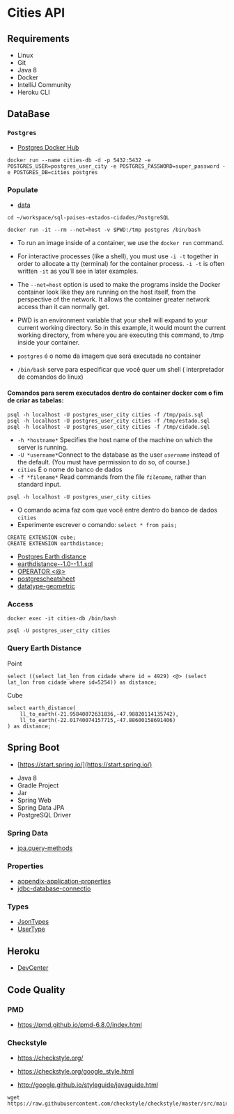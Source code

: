 # Cities API

## Requirements

* Linux
* Git
* Java 8
* Docker
* IntelliJ Community
* Heroku CLI

## DataBase

### `Postgres`

* [Postgres Docker Hub](https://hub.docker.com/_/postgres)

```shell script
docker run --name cities-db -d -p 5432:5432 -e POSTGRES_USER=postgres_user_city -e POSTGRES_PASSWORD=super_password -e POSTGRES_DB=cities postgres
```

### Populate

* [data](https://github.com/chinnonsantos/sql-paises-estados-cidades/tree/master/PostgreSQL)

```shell script
cd ~/workspace/sql-paises-estados-cidades/PostgreSQL

docker run -it --rm --net=host -v $PWD:/tmp postgres /bin/bash

```

* To run an image inside of a container, we use the `docker run` command. 

* For interactive processes (like a shell), you must use `-i -t` together in order to allocate a tty (terminal) for the container process. `-i -t` is often written `-it` as you’ll see in later examples.
* The `--net=host` option is used to make the programs inside the Docker container look like they are running on the host itself, from the perspective of the network. It allows the container greater network access than it can normally get.
* PWD is an environment variable that your shell will expand to your current working directory. So in this example, it would mount the current working directory, from where you are executing this command, to /tmp inside your container.
* `postgres` é o nome da imagem que será executada no container
* `/bin/bash` serve para especificar que você quer um shell ( interpretador de comandos do linux)



#### Comandos para serem executados dentro do container docker com o fim de criar as tabelas:

```
psql -h localhost -U postgres_user_city cities -f /tmp/pais.sql
psql -h localhost -U postgres_user_city cities -f /tmp/estado.sql
psql -h localhost -U postgres_user_city cities -f /tmp/cidade.sql
```

* `-h *hostname*`  Specifies the host name of the machine on which the server is running.
* `-U *username*`Connect to the database as the user *`username`* instead of the default. (You must have permission to do so, of course.)
* `cities` É o nome do banco de dados
* `-f *filename*` Read commands from the file *`filename`*, rather than standard input.



```
psql -h localhost -U postgres_user_city cities
```

* O comando acima faz com que você entre dentro do banco de dados `cities`
* Experimente escrever o comando: `select * from pais;`



```
CREATE EXTENSION cube; 
CREATE EXTENSION earthdistance;
```



* [Postgres Earth distance](https://www.postgresql.org/docs/current/earthdistance.html)
* [earthdistance--1.0--1.1.sql](https://github.com/postgres/postgres/blob/master/contrib/earthdistance/earthdistance--1.0--1.1.sql)
* [OPERATOR <@>](https://github.com/postgres/postgres/blob/master/contrib/earthdistance/earthdistance--1.1.sql)
* [postgrescheatsheet](https://postgrescheatsheet.com/#/tables)
* [datatype-geometric](https://www.postgresql.org/docs/current/datatype-geometric.html)

### Access

```shell script
docker exec -it cities-db /bin/bash

psql -U postgres_user_city cities
```

### Query Earth Distance

Point

```roomsql
select ((select lat_lon from cidade where id = 4929) <@> (select lat_lon from cidade where id=5254)) as distance;
```

Cube

```roomsql
select earth_distance(
    ll_to_earth(-21.95840072631836,-47.98820114135742), 
    ll_to_earth(-22.01740074157715,-47.88600158691406)
) as distance;
```

## Spring Boot

* [https://start.spring.io/](https://start.spring.io/)

+ Java 8
+ Gradle Project
+ Jar
+ Spring Web
+ Spring Data JPA
+ PostgreSQL Driver

### Spring Data

* [jpa.query-methods](https://docs.spring.io/spring-data/jpa/docs/current/reference/html/#jpa.query-methods)

### Properties

* [appendix-application-properties](https://docs.spring.io/spring-boot/docs/current/reference/html/appendix-application-properties.html)
* [jdbc-database-connectio](https://www.codejava.net/java-se/jdbc/jdbc-database-connection-url-for-common-databases)

### Types

* [JsonTypes](https://github.com/vladmihalcea/hibernate-types)
* [UserType](https://docs.jboss.org/hibernate/orm/3.5/api/org/hibernate/usertype/UserType.html)

## Heroku

* [DevCenter](https://devcenter.heroku.com/articles/getting-started-with-gradle-on-heroku)

## Code Quality

### PMD

+ https://pmd.github.io/pmd-6.8.0/index.html

### Checkstyle

+ https://checkstyle.org/

+ https://checkstyle.org/google_style.html

+ http://google.github.io/styleguide/javaguide.html

```shell script
wget https://raw.githubusercontent.com/checkstyle/checkstyle/master/src/main/resources/google_checks.xml
```
